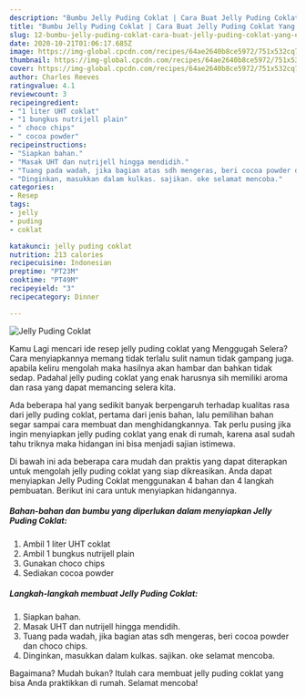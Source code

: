 ```yaml
---
description: "Bumbu Jelly Puding Coklat | Cara Buat Jelly Puding Coklat Yang Enak Dan Lezat"
title: "Bumbu Jelly Puding Coklat | Cara Buat Jelly Puding Coklat Yang Enak Dan Lezat"
slug: 12-bumbu-jelly-puding-coklat-cara-buat-jelly-puding-coklat-yang-enak-dan-lezat
date: 2020-10-21T01:06:17.685Z
image: https://img-global.cpcdn.com/recipes/64ae2640b8ce5972/751x532cq70/jelly-puding-coklat-foto-resep-utama.jpg
thumbnail: https://img-global.cpcdn.com/recipes/64ae2640b8ce5972/751x532cq70/jelly-puding-coklat-foto-resep-utama.jpg
cover: https://img-global.cpcdn.com/recipes/64ae2640b8ce5972/751x532cq70/jelly-puding-coklat-foto-resep-utama.jpg
author: Charles Reeves
ratingvalue: 4.1
reviewcount: 3
recipeingredient:
- "1 liter UHT coklat"
- "1 bungkus nutrijell plain"
- " choco chips"
- " cocoa powder"
recipeinstructions:
- "Siapkan bahan."
- "Masak UHT dan nutrijell hingga mendidih."
- "Tuang pada wadah, jika bagian atas sdh mengeras, beri cocoa powder dan choco chips."
- "Dinginkan, masukkan dalam kulkas. sajikan. oke selamat mencoba."
categories:
- Resep
tags:
- jelly
- puding
- coklat

katakunci: jelly puding coklat 
nutrition: 213 calories
recipecuisine: Indonesian
preptime: "PT23M"
cooktime: "PT49M"
recipeyield: "3"
recipecategory: Dinner

---
```



![Jelly Puding Coklat](https://img-global.cpcdn.com/recipes/64ae2640b8ce5972/751x532cq70/jelly-puding-coklat-foto-resep-utama.jpg)

Kamu Lagi mencari ide resep jelly puding coklat yang Menggugah Selera? Cara menyiapkannya memang tidak terlalu sulit namun tidak gampang juga. apabila keliru mengolah maka hasilnya akan hambar dan bahkan tidak sedap. Padahal jelly puding coklat yang enak harusnya sih memiliki aroma dan rasa yang dapat memancing selera kita.



Ada beberapa hal yang sedikit banyak berpengaruh terhadap kualitas rasa dari jelly puding coklat, pertama dari jenis bahan, lalu pemilihan bahan segar sampai cara membuat dan menghidangkannya. Tak perlu pusing jika ingin menyiapkan jelly puding coklat yang enak di rumah, karena asal sudah tahu triknya maka hidangan ini bisa menjadi sajian istimewa.


Di bawah ini ada beberapa cara mudah dan praktis yang dapat diterapkan untuk mengolah jelly puding coklat yang siap dikreasikan. Anda dapat menyiapkan Jelly Puding Coklat menggunakan 4 bahan dan 4 langkah pembuatan. Berikut ini cara untuk menyiapkan hidangannya.

<!--inarticleads1-->

##### Bahan-bahan dan bumbu yang diperlukan dalam menyiapkan Jelly Puding Coklat:

1. Ambil 1 liter UHT coklat
1. Ambil 1 bungkus nutrijell plain
1. Gunakan  choco chips
1. Sediakan  cocoa powder




<!--inarticleads2-->

##### Langkah-langkah membuat Jelly Puding Coklat:

1. Siapkan bahan.
1. Masak UHT dan nutrijell hingga mendidih.
1. Tuang pada wadah, jika bagian atas sdh mengeras, beri cocoa powder dan choco chips.
1. Dinginkan, masukkan dalam kulkas. sajikan. oke selamat mencoba.




Bagaimana? Mudah bukan? Itulah cara membuat jelly puding coklat yang bisa Anda praktikkan di rumah. Selamat mencoba!
